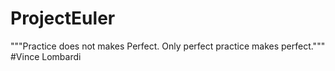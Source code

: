 # ProjectEuler
"""Practice does not makes Perfect.
Only perfect practice makes perfect."""
#Vince Lombardi
